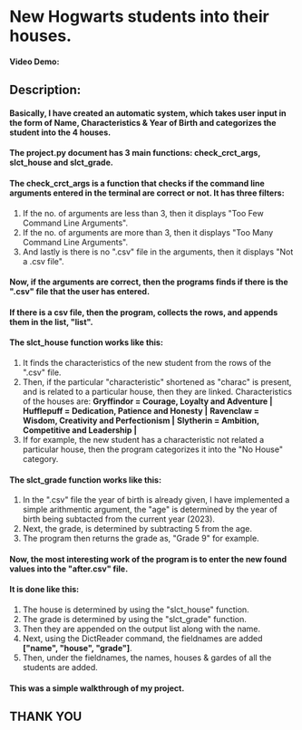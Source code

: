 # New Hogwarts students into their houses.
#### Video Demo:  <URL HERE>
## Description:
#### Basically, I have created an automatic system, which takes user input in the form of Name, Characteristics & Year of Birth and categorizes the student into the 4 houses.
#### The project.py document has 3 main functions: **check_crct_args**, **slct_house** and **slct_grade**.
#### The **check_crct_args** is a function that checks if the command line arguments entered in the terminal are correct or not. It has three filters:
1. If the no. of arguments are less than 3, then it displays "Too Few Command Line Arguments".
2. If the no. of arguments are more than 3, then it displays "Too Many Command Line Arguments".
3. And lastly is there is no ".csv" file in the arguments, then it displays "Not a .csv file".
#### Now, if the arguments are correct, then the programs finds if there is the ".csv" file that the user has entered.
#### If there is a csv file, then the program, collects the rows, and appends them in the list, "list".
#### The **slct_house** function works like this:
1. It finds the characteristics of the new student from the rows of the ".csv" file.
2. Then, if the particular "characteristic" shortened as "charac" is present, and is related to a particular house, then they are linked. Characteristics of the houses are:
**Gryffindor = Courage, Loyalty and Adventure |**
**Hufflepuff = Dedication, Patience and Honesty |**
**Ravenclaw = Wisdom, Creativity and Perfectionism |**
**Slytherin = Ambition, Competitive and Leadership |**
3. If for example, the new student has a characteristic not related a particular house, then the program categorizes it into the "No House" category.
#### The **slct_grade** function works like this:
1. In the ".csv" file the year of birth is already given, I have implemented a simple arithmentic argument, the "age" is determined by the year of birth being subtacted from the current year (2023).
2. Next, the grade, is determined by subtracting 5 from the age.
3. The program then returns the grade as, "Grade 9" for example.
#### Now, the most interesting work of the program is to enter the new found values into the "after.csv" file.
#### It is done like this:
1. The house is determined by using the "slct_house" function.
2. The grade is determined by using the "slct_grade" function.
3. Then they are appended on the output list along with the name.
4. Next, using the DictReader command, the fieldnames are added **["name", "house", "grade"]**.
5. Then, under the fieldnames, the names, houses & gardes of all the students are added.
#### This was a simple walkthrough of my project.
## THANK YOU
